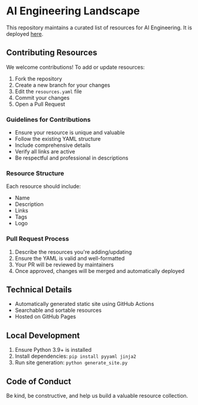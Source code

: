 # AI Engineering Landscape

This repository maintains a curated list of resources for AI Engineering.
It is deployed [here](https://malywut.github.io/ai-engineering-landscape/).

## Contributing Resources

We welcome contributions! To add or update resources:

1. Fork the repository
2. Create a new branch for your changes
3. Edit the `resources.yaml` file
4. Commit your changes
5. Open a Pull Request

### Guidelines for Contributions

- Ensure your resource is unique and valuable
- Follow the existing YAML structure
- Include comprehensive details
- Verify all links are active
- Be respectful and professional in descriptions

### Resource Structure

Each resource should include:
- Name
- Description
- Links
- Tags
- Logo


### Pull Request Process

1. Describe the resources you're adding/updating
2. Ensure the YAML is valid and well-formatted
3. Your PR will be reviewed by maintainers
4. Once approved, changes will be merged and automatically deployed

## Technical Details

- Automatically generated static site using GitHub Actions
- Searchable and sortable resources
- Hosted on GitHub Pages

## Local Development

1. Ensure Python 3.9+ is installed
2. Install dependencies: `pip install pyyaml jinja2`
3. Run site generation: `python generate_site.py`

## Code of Conduct

Be kind, be constructive, and help us build a valuable resource collection.
